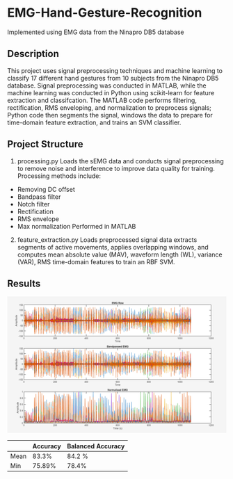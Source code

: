 # EMG-Hand-Gesture-Recognition
Implemented using EMG data from the Ninapro DB5 database

## Description
This project uses signal preprocessing techniques and machine learning to classify 17 different hand gestures from 10 subjects from the Ninapro DB5 database. Signal preprocessing was conducted in MATLAB, while the machine learning was conducted in Python using scikit-learn for feature extraction and classifcation. The MATLAB code performs filtering, rectification, RMS enveloping, and normalization to preprocess signals; Python code then segments the signal, windows the data to prepare for time-domain feature extraction, 
and trains an SVM classifier.

## Project Structure
1. processing.py
Loads the sEMG data and conducts signal preprocessing to remove noise and interference to improve data quality for training. Processing methods include:
- Removing DC offset
- Bandpass filter
- Notch filter
- Rectification
- RMS envelope
- Max normalization
Performed in MATLAB

2. feature_extraction.py
Loads preprocessed signal data extracts segments of active movements, applies overlapping windows, and computes mean absolute value (MAV), waveform length (WL), variance (VAR), RMS time-domain features to train an RBF SVM.

## Results
![Preprocessed EMG Signal](image.png)

|         | Accuracy | Balanced Accuracy |
|---|---|---|
|Mean| 83.3% | 84.2 % |
|Min| 75.89% | 78.4% |


